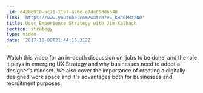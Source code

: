 ```yaml
---
_id: d428b910-ac71-11e7-a70c-e7da05d06b40
link: 'https://www.youtube.com/watch?v=_KRn6PRzaN0'
title: User Experience Strategy with Jim Kalbach
section: strategy
type: video
date: '2017-10-08T21:44:15.312Z'
---
```

Watch this video for an in-depth discussion on ‘jobs to be done’ and the role it plays in emerging UX Strategy and why businesses need to adopt a designer’s mindset. We also cover the importance of creating a digitally designed work space and it's advantages both for businesses and recruitment purposes.
